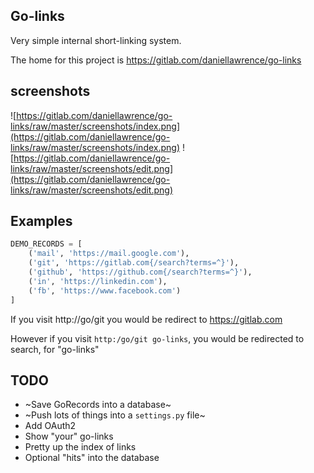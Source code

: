 Go-links
----------

Very simple internal short-linking system.

The home for this project is https://gitlab.com/daniellawrence/go-links

screenshots
-------------

![https://gitlab.com/daniellawrence/go-links/raw/master/screenshots/index.png](https://gitlab.com/daniellawrence/go-links/raw/master/screenshots/index.png)
![https://gitlab.com/daniellawrence/go-links/raw/master/screenshots/edit.png](https://gitlab.com/daniellawrence/go-links/raw/master/screenshots/edit.png)


Examples
----------

```python
DEMO_RECORDS = [
    ('mail', 'https://mail.google.com'),
    ('git', 'https://gitlab.com{/search?terms=^}'),
    ('github', 'https://github.com{/search?terms=^}'),
    ('in', 'https://linkedin.com'),
    ('fb', 'https://www.facebook.com')
]
```

If you visit http://go/git you would be redirect to https://gitlab.com

However if you visit `http:/go/git go-links`, you would be redirected to search, for "go-links" 


TODO
-----

* ~Save GoRecords into a database~
* ~Push lots of things into a `settings.py` file~
* Add OAuth2
* Show "your" go-links
* Pretty up the index of links
* Optional "hits" into the database
